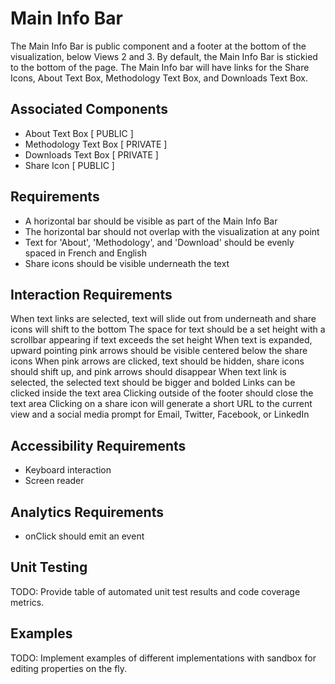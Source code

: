 # Main Info Bar

The Main Info Bar is public component and a footer at the bottom of the visualization, below Views 
2 and 3. By default, the Main Info Bar is stickied to the bottom of the page. The Main Info bar will 
have links for the Share Icons, About Text Box, Methodology Text Box, and Downloads Text Box.

## Associated Components

* About Text Box [ PUBLIC ]
* Methodology Text Box [ PRIVATE ]
* Downloads Text Box [ PRIVATE ]
* Share Icon [ PUBLIC ]

## Requirements

* A horizontal bar should be visible as part of the Main Info Bar
* The horizontal bar should not overlap with the visualization at any point
* Text for 'About', 'Methodology', and 'Download' should be evenly spaced in French and English
* Share icons should be visible underneath the text

## Interaction Requirements

When text links are selected, text will slide out from underneath and
  share icons will shift to the bottom
The space for text should be a set height with a scrollbar appearing if text exceeds the set height
When text is expanded, upward pointing pink arrows should be visible centered below the share icons
When pink arrows are clicked, text should be hidden, share icons should shift up,
  and pink arrows should disappear
When text link is selected, the selected text should be bigger and bolded
Links can be clicked inside the text area
Clicking outside of the footer should close the text area
Clicking on a share icon will generate a short URL to the current view and a social media prompt
  for Email, Twitter, Facebook, or LinkedIn


## Accessibility Requirements

* Keyboard interaction
* Screen reader

## Analytics Requirements

* onClick should emit an event

## Unit Testing

TODO: Provide table of automated unit test results and code coverage metrics.

## Examples

TODO: Implement examples of different implementations with sandbox for editing
properties on the fly.
